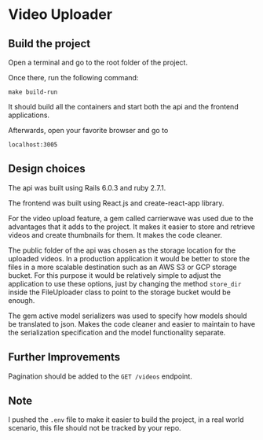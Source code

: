 # Video Uploader

## Build the project

Open a terminal and go to the root folder of the project.

Once there, run the following command:

`make build-run`

It should build all the containers and start both the api and the frontend applications.

Afterwards, open your favorite browser and go to

`localhost:3005`

## Design choices

The api was built using Rails 6.0.3 and ruby 2.7.1.

The frontend was built using React.js and create-react-app library.

For the video upload feature, a gem called carrierwave was used due to the
advantages that it adds to the project. It makes it easier to store and retrieve
videos and create thumbnails for them. It makes the code cleaner.

The public folder of the api was chosen as the storage location for the uploaded videos.
In a production application it would be better to store the files in a more scalable
destination such as an AWS S3 or GCP storage bucket. For this purpose it would be
relatively simple to adjust the application to use these options, just by changing
the method `store_dir` inside the FileUploader class to point to the storage bucket
would be enough.

The gem active model serializers was used to specify how models should be
translated to json. Makes the code cleaner and easier to maintain to have the
serialization specification and the model functionality separate.

## Further Improvements

Pagination should be added to the `GET /videos` endpoint.

## Note

I pushed the `.env` file to make it easier to build the project, in a real world
scenario, this file should not be tracked by your repo.
